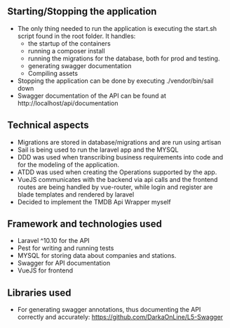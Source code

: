 ## Starting/Stopping the application

- The only thing needed to run the application is executing the start.sh script found in the root folder. It handles:
    - the startup of the containers
    - running a composer install
    - running the migrations for the database, both for prod and testing.
    - generating swagger documentation
    - Compiling assets
- Stopping the application can be done by executing ./vendor/bin/sail down
- Swagger documentation of the API can be found at http://localhost/api/documentation

## Technical aspects

- Migrations are stored in database/migrations and are run using artisan
- Sail is being used to run the laravel app and the MYSQL
- DDD was used when transcribing business requirements into code and for the modeling of the application.
- ATDD was used when creating the Operations supported by the app.
- VueJS communicates with the backend via api calls and the frontend routes are being handled by vue-router, while login and register are blade templates and rendered by laravel
- Decided to implement the TMDB Api Wrapper myself

## Framework and technologies used

- Laravel ^10.10 for the API
- Pest for writing and running tests
- MYSQL for storing data about companies and stations.
- Swagger for API documentation
- VueJS for frontend

## Libraries used

- For generating swagger annotations, thus documenting the API correctly and accurately: https://github.com/DarkaOnLine/L5-Swagger
